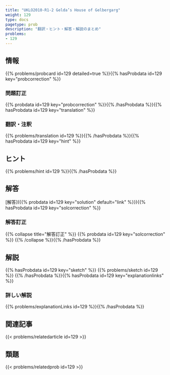 ```yaml
---
title: "UKLO2010-R1-2 Gelda’s House of Gelbergarg"
weight: 129
type: docs
pagetype: prob
description: "翻訳・ヒント・解答・解説のまとめ"
problems: 
- 129
---
```


## 情報

{{% problems/probcard id=129 detailed=true %}}{{% hasProbdata id=129 key="probcorrection" %}}

### 問題訂正

{{% probdata id=129 key="probcorrection" %}}{{% /hasProbdata %}}{{% hasProbdata id=129 key="translation" %}}

### 翻訳・注釈

{{% problems/translation id=129 %}}{{% /hasProbdata %}}{{% hasProbdata id=129 key="hint" %}}

## ヒント

{{% problems/hint id=129 %}}{{% /hasProbdata %}}

## 解答

[解答]({{% probdata id=129 key="solution" default="link" %}}){{% hasProbdata id=129 key="solcorrection" %}}

### 解答訂正

{{% collapse title="解答訂正" %}}
{{% probdata id=129 key="solcorrection" %}}
{{% /collapse %}}{{% /hasProbdata %}}

## 解説

{{% hasProbdata id=129 key="sketch" %}}
{{% problems/sketch id=129 %}}
{{% /hasProbdata %}}{{% hasProbdata id=129 key="explanationlinks" %}}

### 詳しい解説

{{% problems/explanationLinks id=129 %}}{{% /hasProbdata %}}

## 関連記事

{{< problems/relatedarticle id=129 >}}

## 類題

{{< problems/relatedprob id=129 >}}
